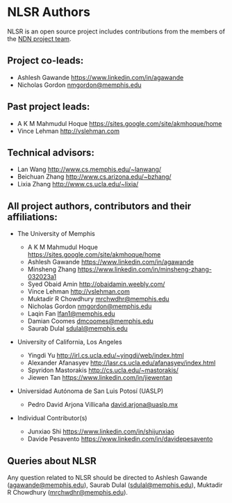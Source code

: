 NLSR Authors
============

NLSR is an open source project includes contributions from the members of the
[NDN project team](http://named-data.net/project/participants/).

## Project co-leads:

* Ashlesh Gawande  <https://www.linkedin.com/in/agawande>
* Nicholas Gordon  <nmgordon@memphis.edu>

## Past project leads:

* A K M Mahmudul Hoque <https://sites.google.com/site/akmhoque/home>
* Vince Lehman <http://vslehman.com>

## Technical advisors:

* Lan Wang            <http://www.cs.memphis.edu/~lanwang/>
* Beichuan Zhang      <http://www.cs.arizona.edu/~bzhang/>
* Lixia Zhang         <http://www.cs.ucla.edu/~lixia/>


## All project authors, contributors and their affiliations:

* The University of Memphis

    * A K M Mahmudul Hoque <https://sites.google.com/site/akmhoque/home>
    * Ashlesh Gawande      <https://www.linkedin.com/in/agawande>
    * Minsheng Zhang       <https://www.linkedin.com/in/minsheng-zhang-032023a1>
    * Syed Obaid Amin      <http://obaidamin.weebly.com/>
    * Vince Lehman         <http://vslehman.com>
    * Muktadir R Chowdhury <mrchwdhr@memphis.edu>
    * Nicholas Gordon      <nmgordon@memphis.edu>
    * Laqin Fan            <lfan1@memphis.edu>
    * Damian Coomes        <dmcoomes@memphis.edu>
    * Saurab Dulal         <sdulal@memphis.edu>

* University of California, Los Angeles

    * Yingdi Yu           <http://irl.cs.ucla.edu/~yingdi/web/index.html>
    * Alexander Afanasyev <http://lasr.cs.ucla.edu/afanasyev/index.html>
    * Spyridon Mastorakis <http://cs.ucla.edu/~mastorakis/>
    * Jiewen Tan          <https://www.linkedin.com/in/jiewentan>

* Universidad Autónoma de San Luis Potosí (UASLP)

    * Pedro David Arjona Villicaña <david.arjona@uaslp.mx>

* Individual Contributor(s)

    * Junxiao Shi         <https://www.linkedin.com/in/shijunxiao>
    * Davide Pesavento    <https://www.linkedin.com/in/davidepesavento>

## Queries about NLSR

Any question related to NLSR should be directed to Ashlesh Gawande (agawande@memphis.edu), Saurab Dulal (sdulal@memphis.edu),
Muktadir R Chowdhury (mrchwdhr@memphis.edu).
